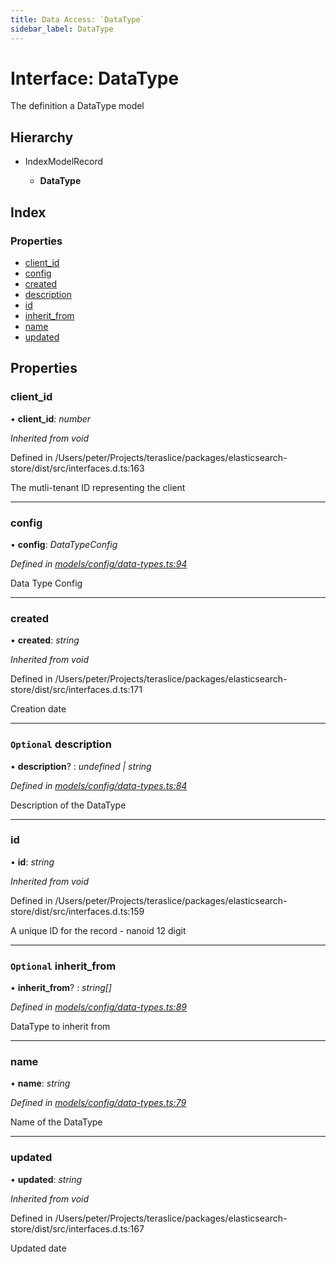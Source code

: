 ```yaml
---
title: Data Access: `DataType`
sidebar_label: DataType
---
```


# Interface: DataType

The definition a DataType model

## Hierarchy

* IndexModelRecord

  * **DataType**

## Index

### Properties

* [client_id](datatype.md#client_id)
* [config](datatype.md#config)
* [created](datatype.md#created)
* [description](datatype.md#optional-description)
* [id](datatype.md#id)
* [inherit_from](datatype.md#optional-inherit_from)
* [name](datatype.md#name)
* [updated](datatype.md#updated)

## Properties

###  client_id

• **client_id**: *number*

*Inherited from void*

Defined in /Users/peter/Projects/teraslice/packages/elasticsearch-store/dist/src/interfaces.d.ts:163

The mutli-tenant ID representing the client

___

###  config

• **config**: *DataTypeConfig*

*Defined in [models/config/data-types.ts:94](https://github.com/terascope/teraslice/blob/d2d877b60/packages/data-access/src/models/config/data-types.ts#L94)*

Data Type Config

___

###  created

• **created**: *string*

*Inherited from void*

Defined in /Users/peter/Projects/teraslice/packages/elasticsearch-store/dist/src/interfaces.d.ts:171

Creation date

___

### `Optional` description

• **description**? : *undefined | string*

*Defined in [models/config/data-types.ts:84](https://github.com/terascope/teraslice/blob/d2d877b60/packages/data-access/src/models/config/data-types.ts#L84)*

Description of the DataType

___

###  id

• **id**: *string*

*Inherited from void*

Defined in /Users/peter/Projects/teraslice/packages/elasticsearch-store/dist/src/interfaces.d.ts:159

A unique ID for the record - nanoid 12 digit

___

### `Optional` inherit_from

• **inherit_from**? : *string[]*

*Defined in [models/config/data-types.ts:89](https://github.com/terascope/teraslice/blob/d2d877b60/packages/data-access/src/models/config/data-types.ts#L89)*

DataType to inherit from

___

###  name

• **name**: *string*

*Defined in [models/config/data-types.ts:79](https://github.com/terascope/teraslice/blob/d2d877b60/packages/data-access/src/models/config/data-types.ts#L79)*

Name of the DataType

___

###  updated

• **updated**: *string*

*Inherited from void*

Defined in /Users/peter/Projects/teraslice/packages/elasticsearch-store/dist/src/interfaces.d.ts:167

Updated date
